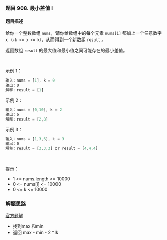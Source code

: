 ### 题目 908. 最小差值 I
#### 题目描述
给你一个整数数组 `nums`，请你给数组中的每个元素 `nums[i]` 都加上一个任意数字 `x` `（-k <= x <= k）`，从而得到一个新数组 `result` 。

返回数组 `result` 的最大值和最小值之间可能存在的最小差值。

 

示例 1：

```js
输入：nums = [1], k = 0
输出：0
解释：result = [1]
```
示例 2：

```js
输入：nums = [0,10], k = 2
输出：6
解释：result = [2,8]
```
示例 3：

```js
输入：nums = [1,3,6], k = 3
输出：0
解释：result = [3,3,3] or result = [4,4,4]
```
 

提示：

- 1 <= nums.length <= 10000
- 0 <= nums[i] <= 10000
- 0 <= k <= 10000

### 解题思路
[官方题解](https://leetcode-cn.com/problems/smallest-range-i/solution/zui-xiao-chai-zhi-i-by-leetcode/)
- 找到max 和min
- 返回 max - min - 2 * k
  
